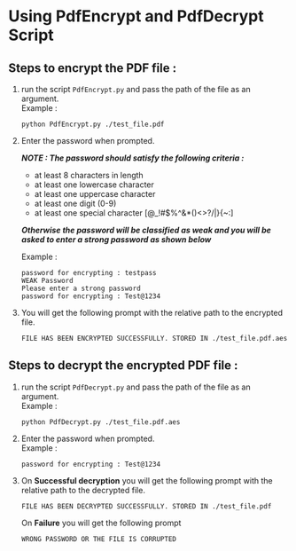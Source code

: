 # Using PdfEncrypt and PdfDecrypt Script

## Steps to encrypt the PDF file :

1. run the script `PdfEncrypt.py` and pass the path of the file as an argument.  
Example :  
    ```
    python PdfEncrypt.py ./test_file.pdf
    ```

2. Enter the password when prompted.  
  
    ___NOTE : The password should satisfy the following criteria :___
    - at least 8 characters in length
    - at least one lowercase character
    - at least one uppercase character
    - at least one digit (0-9)
    - at least one special character [@_!#$%^&*()<>?/\|}{~:]  

    ___Otherwise the password will be classified as weak and you will be asked to enter a strong password as shown below___  
    
    Example : 
    ```
    password for encrypting : testpass
    WEAK Password
    Please enter a strong password
    password for encrypting : Test@1234
    ```

3. You will get the following prompt with the relative path to the encrypted file.
    ```
    FILE HAS BEEN ENCRYPTED SUCCESSFULLY. STORED IN ./test_file.pdf.aes
    ```

## Steps to decrypt the encrypted PDF file : 

1. run the script `PdfDecrypt.py` and pass the path of the file as an argument.  
Example :  
    ```
    python PdfDecrypt.py ./test_file.pdf.aes
    ```

2. Enter the password when prompted.  
Example :  
    ```
    password for encrypting : Test@1234
    ```

3. On __Successful decryption__ you will get the following prompt with the relative path to the decrypted file.
    ```
    FILE HAS BEEN DECRYPTED SUCCESSFULLY. STORED IN ./test_file.pdf
    ```
    On __Failure__ you will get the following prompt
    ```
    WRONG PASSWORD OR THE FILE IS CORRUPTED
    ```
